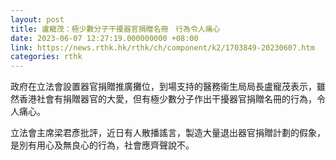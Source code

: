 ```yaml
---
layout: post
title: 盧寵茂：極少數分子干擾器官捐贈名冊　行為令人痛心
date: 2023-06-07 12:27:19.000000000 +08:00
link: https://news.rthk.hk/rthk/ch/component/k2/1703849-20230607.htm
categories: rthk
---
```


政府在立法會設置器官捐贈推廣攤位，到場支持的醫務衞生局局長盧寵茂表示，雖然香港社會有捐贈器官的大愛，但有極少數分子作出干擾器官捐贈名冊的行為，令人痛心。

立法會主席梁君彥批評，近日有人散播謠言，製造大量退出器官捐贈計劃的假象，是別有用心及無良心的行為，社會應齊聲說不。
